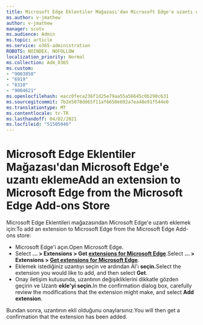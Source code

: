 ```yaml
---
title: Microsoft Edge Eklentiler Mağazası'dan Microsoft Edge'e uzantı ekleme
ms.author: v-jmathew
author: v-jmathew
manager: scotv
ms.audience: Admin
ms.topic: article
ms.service: o365-administration
ROBOTS: NOINDEX, NOFOLLOW
localization_priority: Normal
ms.collection: Adm_O365
ms.custom:
- "9003858"
- "6919"
- "8310"
- "9004621"
ms.openlocfilehash: eacc0feca236f1d25e79aa55a56645c0b290c631
ms.sourcegitcommit: 7b2e5078dd65f11af6650e692a7ea48e91f544e0
ms.translationtype: MT
ms.contentlocale: tr-TR
ms.lasthandoff: 04/02/2021
ms.locfileid: "51505046"
---
```

# <a name="add-an-extension-to-microsoft-edge-from-the-microsoft-edge-add-ons-store"></a><span data-ttu-id="21766-102">Microsoft Edge Eklentiler Mağazası'dan Microsoft Edge'e uzantı ekleme</span><span class="sxs-lookup"><span data-stu-id="21766-102">Add an extension to Microsoft Edge from the Microsoft Edge Add-ons Store</span></span>

<span data-ttu-id="21766-103">Microsoft Edge Eklentileri mağazasından Microsoft Edge'e uzantı eklemek için:</span><span class="sxs-lookup"><span data-stu-id="21766-103">To add an extension to Microsoft Edge from the Microsoft Edge Add-ons store:</span></span>

- <span data-ttu-id="21766-104">Microsoft Edge'i açın.</span><span class="sxs-lookup"><span data-stu-id="21766-104">Open Microsoft Edge.</span></span>
- <span data-ttu-id="21766-105">Select **... > Extensions > Get [extensions for Microsoft Edge](https://go.microsoft.com/fwlink/?linkid=2136408)**.</span><span class="sxs-lookup"><span data-stu-id="21766-105">Select **... > Extensions > [Get extensions for Microsoft Edge](https://go.microsoft.com/fwlink/?linkid=2136408)**.</span></span>
- <span data-ttu-id="21766-106">Eklemek istediğiniz uzantıyı seçin ve ardından Al'ı **seçin.**</span><span class="sxs-lookup"><span data-stu-id="21766-106">Select the extension you would like to add, and then select **Get**.</span></span>
- <span data-ttu-id="21766-107">Onay iletişim kutusunda, uzantının değişikliklerini dikkatle gözden geçirin ve Uzantı **ekle'yi seçin.**</span><span class="sxs-lookup"><span data-stu-id="21766-107">In the confirmation dialog box, carefully review the modifications that the extension might make, and select **Add extension**.</span></span>

<span data-ttu-id="21766-108">Bundan sonra, uzantının ekli olduğunu onaylarsınız.</span><span class="sxs-lookup"><span data-stu-id="21766-108">You will then get a confirmation that the extension has been added.</span></span>
